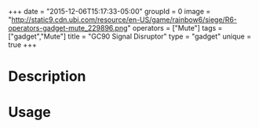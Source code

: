+++
date = "2015-12-06T15:17:33-05:00"
groupId = 0
image = "http://static9.cdn.ubi.com/resource/en-US/game/rainbow6/siege/R6-operators-gadget-mute_229896.png"
operators = ["Mute"]
tags = ["gadget","Mute"]
title = "GC90 Signal Disruptor"
type = "gadget"
unique = true
+++

# Description

# Usage
